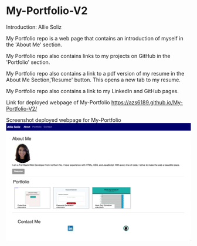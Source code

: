 # My-Portfolio-V2

Introduction: Allie Soliz

My Portfolio repo is a web page that contains an introduction of myself in the 'About Me' section.

My Portfolio repo also contains links to my projects on GitHub in the 'Portfolio' section.

My Portfolio repo also contains a link to a pdf version of my resume in the About Me Section,'Resume' button. This opens a new tab to my resume.

My Portfolio repo also contains a link to my LinkedIn and GitHub pages.

Link for deployed webpage of My-Portfolio
https://azs6189.github.io/My-Portfolio-V2/

Screenshot deployed webpage for My-Portfolio
![My-Portfolio](images/my-portfolio.png)
